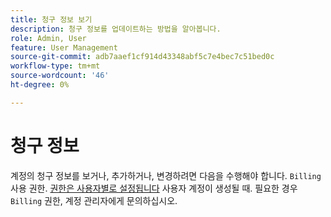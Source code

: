 ```yaml
---
title: 청구 정보 보기
description: 청구 정보를 업데이트하는 방법을 알아봅니다.
role: Admin, User
feature: User Management
source-git-commit: adb7aaef1cf914d43348abf5c7e4bec7c51bed0c
workflow-type: tm+mt
source-wordcount: '46'
ht-degree: 0%

---
```


# 청구 정보

계정의 청구 정보를 보거나, 추가하거나, 변경하려면 다음을 수행해야 합니다. `Billing` 사용 권한. [권한은 사용자별로 설정됩니다](../../administrator/user-management/user-management.md) 사용자 계정이 생성될 때. 필요한 경우 `Billing` 권한, 계정 관리자에게 문의하십시오.
